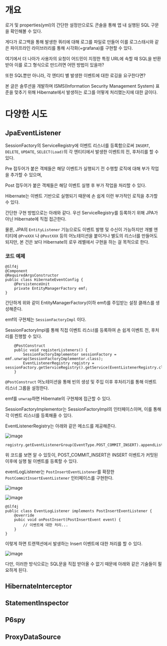 # 개요
로거 및 properties(yml)의 간단한 설정만으로도 콘솔을 통해 앱 내 실행된 SQL 구문을 확인해볼 수 있다.

게다가 로그백을 통해 발생한 쿼리에 대해 로그를 파일로 만들어 이를 로그스태시와 같은 파이프라인 라이브러리를 통해 시각화(+grafana)를 구현할 수 있다.

여기에서 더 나아가 사용자의 요청이 어드민이 지정한 특정 URL에 속할 때 SQL을 반환받아 이를 로그 형식으로 만드려면 어떤 방법이 있을까?

또한 SQL뿐만 아니라, 각 엔티티 별 발생한 이벤트에 대한 로깅을 요구한다면?

본 글은 솔루션을 개발하며 ISMS(Information Security Management System) 표준을 맞추기 위해 Hibernate에서 발생하는 로그를 어떻게 처리했는지에 대한 글이다.

# 다양한 시도
## JpaEventListener
SessionFactory의 ServiceRegistry에 이벤트 리스너를 등록함으로써 ```INSERT```, ```DELETE```, ```UPDATE```, ```SELECT(Load)```의 각 엔티티에서 발생한 이벤트의 전, 후처리를 할 수 있다.

Pre 접두어가 붙은 객체들은 해당 이벤트가 실행되기 전 수행할 로직에 대해 부가 작업을 추가할 수 있으며,

Post 접두어가 붙은 객체들은 해당 이벤트 실행 후 부가 작업을 처리할 수 있다.

Hibernate는 이벤트 기반으로 실행되기 때문에 손 쉽게 이런 부가적인 로직을 추가할 수 있다.

간단한 구현 방법으로는 아래와 같다. 우선 ServiceRegistry를 등록하기 위해 JPA가 아닌 Hibernate에 직접 접근한다.

물론, JPA의 ```EntityListener``` 기능으로도 이벤트 발행 및 수신이 가능하지만 개별 엔티티에 ```@PreXXX``` 나 ```@PostXXX``` 등의 어노테이션을 붙이거나 
별도의 리스너를 만들어도 되지만, 본 건은 보다 Hibernate의 로우 레벨에서 구현을 하는 걸 목적으로 한다.

### 코드 예제
```
@Slf4j
@Component
@RequiredArgsConstructor
public class HibernateEventConfig {
    @PersistenceUnit
    private EntityManagerFactory emf;
}
```

간단하게 위와 같이 EntityManagerFactory(이하 emf)를 주입받는 설정 클래스를 생성해준다.

emf의 구현체는 ```SessionFactoryImpl``` 이다.

SessionFactoryImpl를 통해 직접 이벤트 리스너를 등록하여 손 쉽게 이벤트 전, 후처리를 진행할 수 있다.

```
    @PostConstruct
    public void registerListeners() {
        SessionFactoryImplementor sessionFactory = emf.unwrap(SessionFactoryImplementor.class);
        EventListenerRegistry registry = sessionFactory.getServiceRegistry().getService(EventListenerRegistry.class);
    }
```

```@PostConstruct``` 어노테이션을 통해 빈의 생성 및 주입 이후 후처리기를 통해 이벤트 리스너 그룹을 설정한다.

emf를 ```unwrap```하면 Hibernate의 구현체에 접근할 수 있다.

SessionFactoryImplementor는 SessionFactoryImpl의 인터페이스이며, 이를 통해 각 이벤트 리스너를 등록해줄 수 있다.

EventListenerRegistry는 아래와 같은 메소드를 제공해준다.

![image](https://github.com/jekyllPark/back-to-basic/assets/114489012/7b66293e-29f5-416f-bc04-a8522bc20491)

```
registry.getEventListenerGroup(EventType.POST_COMMIT_INSERT).appendListener(eventLogListener);
```

위 코드를 보면 알 수 있듯이, POST_COMMIT_INSERT은 INSERT 이벤트가 커밋된 이후에 실행 될 이벤트를 등록할 수 있다.

eventLogListener는 ```PostInsertEventListener```를 확장한 ```PostCommitInsertEventListener``` 인터페이스를 구현한다.

![image](https://github.com/jekyllPark/back-to-basic/assets/114489012/e525d8c4-d94c-42dc-8338-daec5634fe43)

![image](https://github.com/jekyllPark/back-to-basic/assets/114489012/54392c28-6ebb-44e0-9e20-5b27806c4f6e)

```
@Slf4j
public class EventLogListener implements PostInsertEventListener {
    @override
    pubic void onPostInsert(PostInsertEvent event) {
        // 이벤트에 대한 처리...
    }
}
```

이렇게 하면 트랜잭션에서 발생하는 Insert 이벤트에 대한 처리를 할 수 있다.

![image](https://github.com/jekyllPark/back-to-basic/assets/114489012/a0045e80-2f15-4a70-87f9-6c1fbd927708)

다만, 이러한 방식으로는 SQL문을 직접 받아올 수 없기 때문에 아래와 같은 기술들이 필요하게 된다.

## HibernateInterceptor

## StatementInspector

## P6spy

## ProxyDataSource
